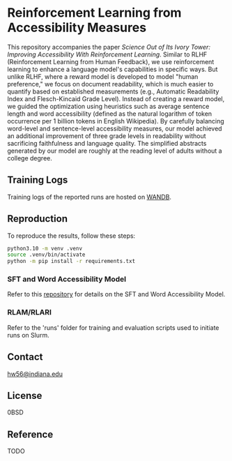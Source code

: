 # Reinforcement Learning from Accessibility Measures

This repository accompanies the paper *Science Out of Its Ivory Tower: Improving Accessibility With Reinforcement 
Learning*. Similar to RLHF (Reinforcement Learning from Human Feedback), we use reinforcement learning to enhance a 
language model's capabilities in specific ways.
But unlike RLHF, where a reward model is developed to model "human preference," we focus on document readability, 
which is much easier to quantify based on established measurements (e.g., Automatic Readability Index and 
Flesch-Kincaid Grade Level).
Instead of creating a reward model, we guided the optimization using heuristics such as average sentence length and word 
accessibility (defined as the natural logarithm of token occurrence per 1 billion tokens in English Wikipedia).
By carefully balancing word-level and sentence-level accessibility measures, our model achieved an additional 
improvement of three grade levels in readability without sacrificing faithfulness and language quality. 
The simplified abstracts generated by our model are roughly at the reading level of adults without a college degree.

## Training Logs

Training logs of the reported runs are hosted on [WANDB](https://wandb.ai/hainingwang/Reinforcement_Learning_from_Accessibility_Measures).

## Reproduction

To reproduce the results, follow these steps:

```bash
python3.10 -m venv .venv
source .venv/bin/activate
python -m pip install -r requirements.txt
```

### SFT and Word Accessibility Model

Refer to this [repository](https://github.com/Wang-Haining/scholarly_abstract_simplification) for details on the SFT 
and Word Accessibility Model.

### RLAM/RLARI

Refer to the 'runs' folder for training and evaluation scripts used to initiate runs on Slurm.

## Contact
hw56@indiana.edu

## License
0BSD

## Reference
TODO
